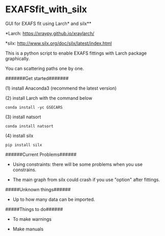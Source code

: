 # EXAFSfit_with_silx
GUI for EXAFS fit using Larch* and silx**

*Larch: https://xraypy.github.io/xraylarch/

*silx: http://www.silx.org/doc/silx/latest/index.html

This is a python script to enable EXAFS fittings with Larch package graphically.

You can scattering paths one by one.

#######Get started#######

(1) install Anaconda3 (recommend the latest version)

(2) install Larch with the command below

    conda install -yc GSECARS
    
(3) install natsort

    conda install natsort
    
(4) install silx

    pip install silx


######Current Problems######

* Using constraints: there will be some problems when you use constrains.

* The main graph from silx could crash if you use "option" after fittings.


#####Unknown things######

* Up to how many data can be imported.


#####Things to do######

* To make warnings

* Make manuals
